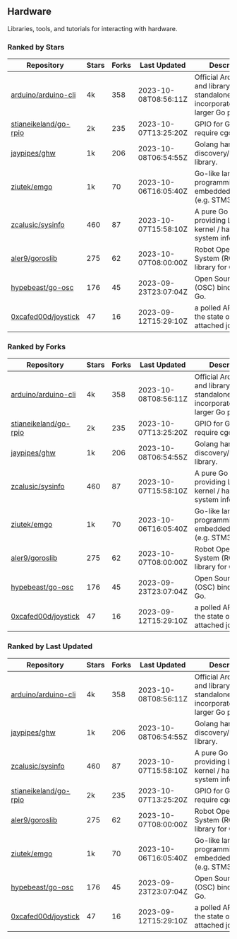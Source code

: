 ## Hardware

Libraries, tools, and tutorials for interacting with hardware.

### Ranked by Stars

| Repository | Stars | Forks | Last Updated | Description | 
|------------|-------|-------|--------------|-------------|
| [arduino/arduino-cli](https://github.com/arduino/arduino-cli) | 4k | 358 | 2023-10-08T08:56:11Z |  Official Arduino CLI and library. Can run standalone, or be incorporated into larger Go projects. |
| [stianeikeland/go-rpio](https://github.com/stianeikeland/go-rpio) | 2k | 235 | 2023-10-07T13:25:20Z |  GPIO for Go, doesn't require cgo. |
| [jaypipes/ghw](https://github.com/jaypipes/ghw) | 1k | 206 | 2023-10-08T06:54:55Z |  Golang hardware discovery/inspection library. |
| [ziutek/emgo](https://github.com/ziutek/emgo) | 1k | 70 | 2023-10-06T16:05:40Z |  Go-like language for programming embedded systems (e.g. STM32 MCU). |
| [zcalusic/sysinfo](https://github.com/zcalusic/sysinfo) | 460 | 87 | 2023-10-07T15:58:10Z |  A pure Go library providing Linux OS / kernel / hardware system information. |
| [aler9/goroslib](https://github.com/aler9/goroslib) | 275 | 62 | 2023-10-07T08:00:00Z |  Robot Operating System (ROS) library for Go. |
| [hypebeast/go-osc](https://github.com/hypebeast/go-osc) | 176 | 45 | 2023-09-23T23:07:04Z |  Open Sound Control (OSC) bindings for Go. |
| [0xcafed00d/joystick](https://github.com/0xcafed00d/joystick) | 47 | 16 | 2023-09-12T15:29:10Z |  a polled API to read the state of an attached joystick. |

### Ranked by Forks

| Repository | Stars | Forks | Last Updated | Description | 
|------------|-------|-------|--------------|-------------|
| [arduino/arduino-cli](https://github.com/arduino/arduino-cli) | 4k | 358 | 2023-10-08T08:56:11Z |  Official Arduino CLI and library. Can run standalone, or be incorporated into larger Go projects. |
| [stianeikeland/go-rpio](https://github.com/stianeikeland/go-rpio) | 2k | 235 | 2023-10-07T13:25:20Z |  GPIO for Go, doesn't require cgo. |
| [jaypipes/ghw](https://github.com/jaypipes/ghw) | 1k | 206 | 2023-10-08T06:54:55Z |  Golang hardware discovery/inspection library. |
| [zcalusic/sysinfo](https://github.com/zcalusic/sysinfo) | 460 | 87 | 2023-10-07T15:58:10Z |  A pure Go library providing Linux OS / kernel / hardware system information. |
| [ziutek/emgo](https://github.com/ziutek/emgo) | 1k | 70 | 2023-10-06T16:05:40Z |  Go-like language for programming embedded systems (e.g. STM32 MCU). |
| [aler9/goroslib](https://github.com/aler9/goroslib) | 275 | 62 | 2023-10-07T08:00:00Z |  Robot Operating System (ROS) library for Go. |
| [hypebeast/go-osc](https://github.com/hypebeast/go-osc) | 176 | 45 | 2023-09-23T23:07:04Z |  Open Sound Control (OSC) bindings for Go. |
| [0xcafed00d/joystick](https://github.com/0xcafed00d/joystick) | 47 | 16 | 2023-09-12T15:29:10Z |  a polled API to read the state of an attached joystick. |

### Ranked by Last Updated

| Repository | Stars | Forks | Last Updated | Description | 
|------------|-------|-------|--------------|-------------|
| [arduino/arduino-cli](https://github.com/arduino/arduino-cli) | 4k | 358 | 2023-10-08T08:56:11Z |  Official Arduino CLI and library. Can run standalone, or be incorporated into larger Go projects. |
| [jaypipes/ghw](https://github.com/jaypipes/ghw) | 1k | 206 | 2023-10-08T06:54:55Z |  Golang hardware discovery/inspection library. |
| [zcalusic/sysinfo](https://github.com/zcalusic/sysinfo) | 460 | 87 | 2023-10-07T15:58:10Z |  A pure Go library providing Linux OS / kernel / hardware system information. |
| [stianeikeland/go-rpio](https://github.com/stianeikeland/go-rpio) | 2k | 235 | 2023-10-07T13:25:20Z |  GPIO for Go, doesn't require cgo. |
| [aler9/goroslib](https://github.com/aler9/goroslib) | 275 | 62 | 2023-10-07T08:00:00Z |  Robot Operating System (ROS) library for Go. |
| [ziutek/emgo](https://github.com/ziutek/emgo) | 1k | 70 | 2023-10-06T16:05:40Z |  Go-like language for programming embedded systems (e.g. STM32 MCU). |
| [hypebeast/go-osc](https://github.com/hypebeast/go-osc) | 176 | 45 | 2023-09-23T23:07:04Z |  Open Sound Control (OSC) bindings for Go. |
| [0xcafed00d/joystick](https://github.com/0xcafed00d/joystick) | 47 | 16 | 2023-09-12T15:29:10Z |  a polled API to read the state of an attached joystick. |

